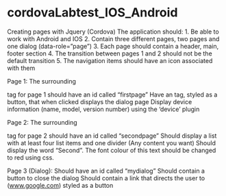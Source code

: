 cordovaLabtest_IOS_Android
==========================

Creating pages with Jquery (Cordova) 
The application should:
    1. Be able to work with Android and IOS
    2. Contain three different pages, two pages and one dialog (data-role=”page”)
    3. Each page should contain a header, main, footer section
    4. The transition between pages 1 and 2 should not be the default transition
    5. The navigation items should have an icon associated with them
    
Page 1:
  The surrounding <div> tag for page 1 should have an id called “firstpage” 
  Have an <a> tag, styled as a button, that when clicked displays the dialog page
  Display device information (name, model, version number) using the ‘device’ plugin

Page 2:
  The surrounding <div> tag for page 2 should have an id called “secondpage”
  Should display a list with at least four list items and one divider (Any content you want)
  Should display the word “Second”. The font colour of this text should be changed to red using css.
  
Page 3 (Dialog):
  Should have an id called “mydialog”
  Should contain a button to close the dialog
  Should contain a link that directs the user to (www.google.com) styled as a button
